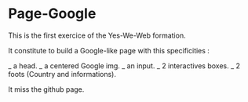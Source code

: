 # Page-Google

This is the first exercice of the Yes-We-Web formation.

It constitute to build a Google-like page with this specificities : 

_ a head.
_ a centered Google img.
_ an input.
_ 2 interactives boxes.
_ 2 foots (Country and informations).

It miss the github page.
